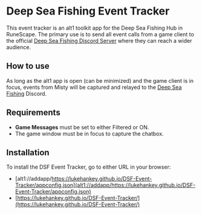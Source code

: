 # Deep Sea Fishing Event Tracker

This event tracker is an alt1 toolkit app for the Deep Sea Fishing Hub in RuneScape. The primary use is to send all event calls from a game client to the official [Deep Sea Fishing Discord Server](https://discord.gg/whirlpooldnd) where they can reach a wider audience.

## How to use

As long as the alt1 app is open (can be minimized) and the game client is in focus, events from Misty will be captured and relayed to the [Deep Sea Fishing](https://discord.gg/whirlpooldnd) Discord.

## Requirements

- **Game Messages** must be set to either Filtered or ON.
- The game window must be in focus to capture the chatbox.

## Installation

To install the DSF Event Tracker, go to either URL in your browser:

- [alt1://addapp/https://lukehankey.github.io/DSF-Event-Tracker/appconfig.json](alt1://addapp/https://lukehankey.github.io/DSF-Event-Tracker/appconfig.json)
- [https://lukehankey.github.io/DSF-Event-Tracker/](https://lukehankey.github.io/DSF-Event-Tracker/)